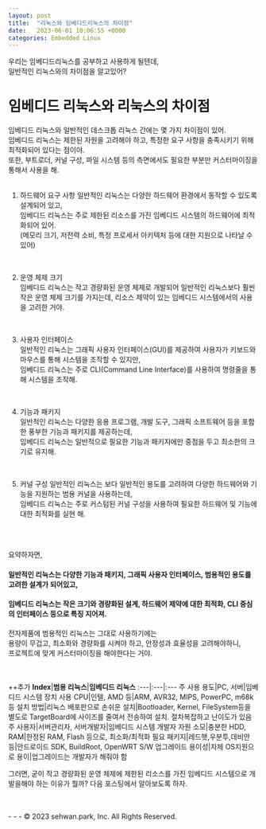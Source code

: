```yaml
---
layout: post
title:  "리눅스와 임베디드리눅스의 차이점"
date:   2023-06-01 10:06:55 +0000
categories: Embedded Linux
---
```

우리는 임베디드리눅스를 공부하고 사용하게 될텐데,<br>
일반적인 리눅스와의 차이점을 알고있어?<br>

# 임베디드 리눅스와 리눅스의 차이점
임베디드 리눅스와 일반적인 데스크톱 리눅스 간에는 몇 가지 차이점이 있어.<br>
임베디드 리눅스는 제한된 자원을 고려해야 하고, 특정한 요구 사항을 충족시키기 위해 최적화되어 있다는 점이야.<br>
또한, 부트로더, 커널 구성, 파일 시스템 등의 측면에서도 필요한 부분만 커스터마이징을 통해서 사용을 해.<br>
<br>

1. 하드웨어 요구 사항
일반적인 리눅스는 다양한 하드웨어 환경에서 동작할 수 있도록 설계되어 있고,<br>
임베디드 리눅스는 주로 제한된 리소스를 가진 임베디드 시스템의 하드웨어에 최적화되어 있어.<br>
(메모리 크기, 저전력 소비, 특정 프로세서 아키텍처 등에 대한 지원으로 나타날 수 있어)<br>
<br>

2. 운영 체제 크기<br>
임베디드 리눅스는 작고 경량화된 운영 체제로 개발되어 일반적인 리눅스보다 훨씬 작은 운영 체제 크기를 가지는데, 리소스 제약이 있는 임베디드 시스템에서의 사용을 고려한 거야.<br>
<br>

3. 사용자 인터페이스<br>
일반적인 리눅스는 그래픽 사용자 인터페이스(GUI)를 제공하여 사용자가 키보드와 마우스를 통해 시스템을 조작할 수 있지만,<br>
임베디드 리눅스는 주로 CLI(Command Line Interface)를 사용하여 명령줄을 통해 시스템을 조작해.<br>
<br>

4. 기능과 패키지<br>
일반적인 리눅스는 다양한 응용 프로그램, 개발 도구, 그래픽 소프트웨어 등을 포함한 풍부한 기능과 패키지를 제공하는데, <br>
임베디드 리눅스는 일반적으로 필요한 기능과 패키지에만 중점을 두고 최소한의 크기로 유지해.<br>
<br>

5. 커널 구성
일반적인 리눅스는 보다 일반적인 용도를 고려하여 다양한 하드웨어와 기능을 지원하는 범용 커널을 사용하는데,<br>
임베디드 리눅스는 주로 커스텀된 커널 구성을 사용하여 필요한 하드웨어 및 기능에 대한 최적화를 실현 해.<br>
<br>
<br>

요약하자면, 
#### 일반적인 리눅스는 다양한 기능과 패키지, 그래픽 사용자 인터페이스, 범용적인 용도를 고려한 설계가 되어있고,<br>
#### 임베디드 리눅스는 작은 크기와 경량화된 설계, 하드웨어 제약에 대한 최적화, CLI 중심의 인터페이스 등으로 특징 지어져.<br>

전자제품에 범용적인 리눅스는 그대로 사용하기에는<br>
용량이 무겁고, 최소화와 경량화를 시켜야 하고, 안정성과 효율성을 고려해야하니, <br>
프로젝트에 맞게 커스터마이징을 해야한다는 거야.<br>
<br>
<br>

++추가 
**Index**|**범용 리눅스**|**임베디드 리눅스**
:---|:---|:---
주 사용 용도|PC, 서버|임베디드 시스템 장치
사용 CPU|인텔, AMD 등|ARM, AVR32, MIPS, PowerPC, m68k 등
설치 방법|리눅스 배포판으로 손쉬운 설치|Bootloader, Kernel, FileSystem등을 별도로 TargetBoard에 사이즈를 줄여서 전송하여 설치. 절차복잡하고 난이도가 있음
주 사용자|서버관리자, 서버개발자|임베디드 시스템 개발자
자원 소모|충분한 HDD, RAM|한정된 RAM, Flash 등으로, 최소화/최적화 필요
패키지|레드햇,우분투,데비안 등|안드로이드 SDK, BuildRoot, OpenWRT
S/W 업그레이드 용이성|자체 OS지원으로 용이|업그레이드는 개발자가 해줘야 함


그러면, 굳이 작고 경량화된 운영 체제에 제한된 리소스를 가진 임베디드 시스템으로 개발을해야 하는 이유가 뭘까?
다음 포스팅에서 알아보도록 하자.

<br>
<br>
- - -
© 2023 sehwan.park, Inc. All Rights Reserved.




[jekyll-docs]: https://jekyllrb.com/docs/home
[jekyll-gh]:   https://github.com/jekyll/jekyll
[jekyll-talk]: https://talk.jekyllrb.com/
